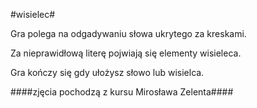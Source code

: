 #wisielec#

Gra polega na odgadywaniu słowa ukrytego za kreskami.

Za nieprawidłową literę pojwiają się elementy wisieleca.

Gra kończy się gdy ułożysz słowo lub wisielca.

####zjęcia pochodzą z kursu Mirosława Zelenta####
